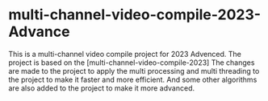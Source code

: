 # multi-channel-video-compile-2023-Advance
This is a multi-channel video compile project for 2023 Advenced. The project is based on the [multi-channel-video-compile-2023]
The changes are made to the project to apply the multi processing and multi threading to the project to make it faster and more efficient.
And some other algorithms are also added to the project to make it more advanced.